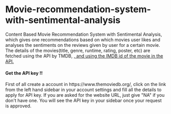 # Movie-recommendation-system-with-sentimental-analysis

<div>
Content Based Movie Recommendation System with Sentimental Analysis, which gives one recommendations based on which movies user likes and analyses the sentiments on the reviews given by user for a certain movie.
</div>
<div>
  The details of the movies(title, genre, runtime, rating, poster, etc) are fetched using the API by TMDB, <a href = "">, and using the IMDB id of the movie in the API.</a>
</div>

<div>
  <h4>Get the API key !!</h4>
  First of all create a account in https://www.themoviedb.org/, click on the link from the left hand sidebar in your account settings and fill all the details to apply for API       key. If you are asked for the website URL, just give "NA" if you don't have one. You will see the API key in your sidebar once your request is approved.
<div>

<div>
  
</div>
  
  
  
